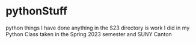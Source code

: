 # pythonStuff
 python things I have done
 anything in the S23 directory is work I did in my Python Class taken in the Spring 2023 semester and SUNY Canton
